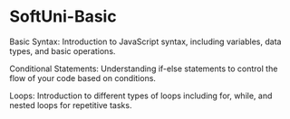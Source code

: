 # SoftUni-Basic
Basic Syntax: Introduction to JavaScript syntax, including variables, data types, and basic operations.

Conditional Statements: Understanding if-else statements to control the flow of your code based on conditions.

Loops: Introduction to different types of loops including for, while, and nested loops for repetitive tasks.
